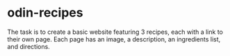 # odin-recipes

The task is to create a basic website featuring 3 recipes, each with a link to their own page.
Each page has an image, a description, an ingredients list, and directions.